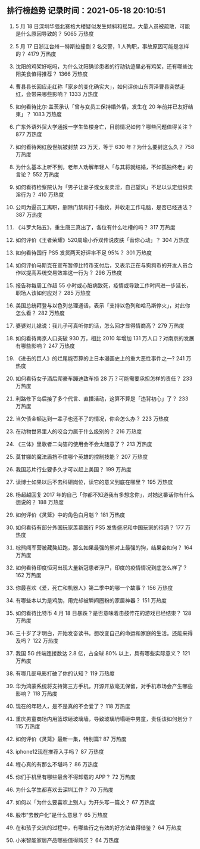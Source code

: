 
## 排行榜趋势 记录时间：2021-05-18 20:10:51
  
  1. 5 月 18 日深圳华强北赛格大楼疑似发生倾斜和摇晃，大量人员被疏散，可能是什么原因导致的？ 5065 万热度
    
  2. 5 月 17 日浙江台州一特斯拉撞倒 2 名交警，1 人殉职，事故原因可能是怎样的？ 4179 万热度
    
  3. 沈阳的鸡架好吃吗，为什么沈阳确诊患者的行动轨迹里必有鸡架，还有哪些沈阳美食值得推荐？ 1366 万热度
    
  4. 曹县县长回应走红称「家乡的变化确实大」，如何评价山东菏泽曹县突然走红，会带来哪些影响？ 1333 万热度
    
  5. 如何看待比尔·盖茨承认「曾与女员工保持婚外情，发生在 20 年前并已友好结束」？ 1083 万热度
    
  6. 广东外语外贸大学通报一学生坠楼身亡，目前情况如何？哪些问题值得关注？ 877 万热度
    
  7. 如何看待网红殷世航被封禁 23 万天，等于 630 年？为什么要封这么久？ 758 万热度
    
  8. 为什么基本上听不到，老年人劝解年轻人「与其将就结婚，不如孤独终老」的言论？ 552 万热度
    
  9. 如何看待检察院认为「男子让妻子或女友卖淫，自己望风」不足以认定组织卖淫行为？ 410 万热度
    
  10. 公司为逼员工离职，删除门禁和打卡指纹，并收走工作电脑，是否已经违法？ 387 万热度
    
  11. 《斗罗大陆五》，重生唐三真出了，各位有什么吐槽的吗？ 317 万热度
    
  12. 如何评价《王者荣耀》520周瑜小乔双传说皮肤「音你心动」？ 304 万热度
    
  13. 如何看待国行 PS5 发货两天好评率不足 95%？ 301 万热度
    
  14. 如何评价马斯克在宣布暂停比特币支付后，又表示正在与狗狗币的开发人员合作以提高系统交易效率这一行为？ 296 万热度
    
  15. 报告称每周工作超 55 小时或心脏病致死，疫情或导致工作时间进一步延长，职场人该如何应对？ 285 万热度
    
  16. 美国总统拜登与以色列总理通话，表示「支持以色列和哈马斯停火」，对此你怎么看？ 282 万热度
    
  17. 婆婆对儿媳说：我儿子可真听你的话，怎么回才显得情商高？ 279 万热度
    
  18. 如何看待南京人口突破 930 万，相比 2010 年增加 131 万人口？对南京的发展有哪些影响？ 247 万热度
    
  19. 《进击的巨人》的烂尾能否算的上日本漫画史上的重大恶性事件之一? 241 万热度
    
  20. 如何看待女子酒后爬豪车蹦迪致车损 28 万？可能需要承担怎样的责任？ 233 万热度
    
  21. 利路修下岛后接了多个代言、直播活动，这算不算是「违背初心」了？ 233 万热度
    
  22. 当欠债金额达到一辈子也还不了的情况，你会怎么办？ 223 万热度
    
  23. 在动物世界里人的咬合力属于什么级别的？ 216 万热度
    
  24. 《三体》里歌者二向箔的使用会不会太随意了？ 213 万热度
    
  25. 莫甘娜的魔法盾挡不住哪个英雄的控制技能？ 207 万热度
    
  26. 我国芯片行业要多久才可以赶上美国？ 199 万热度
    
  27. 读博士如果以后不去科研岗位，读它的意义到底在哪里？ 195 万热度
    
  28. 杨超越回复 2017 年的自己「你都不知道我有多想念你」，对她这番话你有什么想说的？ 188 万热度
    
  29. 如何评价《灵笼》中的角色白月魁？ 181 万热度
    
  30. 如何看待有部分外国玩家羡慕国行 PS5 发售盛况和中国玩家的待遇？ 177 万热度
    
  31. 棕熊闯军营被藏獒赶跑，那么如果最强的熊对上最强的狗，结果会如何？ 164 万热度
    
  32. 如何看待印度恒河出现大量新冠患者浮尸，印度的疫情情况到底怎么样了？ 162 万热度
    
  33. 你最喜欢《爱，死亡和机器人》第二季中的哪一个故事？ 156 万热度
    
  34. 有哪些本以为是鸡肋，用完却被瞬间圈粉的家居神器？ 151 万热度
    
  35. 如何看待比特币 4 月 18 日暴跌？是否意味着击鼓传花的游戏已经结束？ 128 万热度
    
  36. 三十岁了才明白，开始发奋读书。想改变自己的命运和家庭的生活。还能来得及吗？ 122 万热度
    
  37. 我国 5G 终端连接数达 2.8 亿，占全球 80% 以上，具有哪些实际意义？ 121 万热度
    
  38. 有哪几部电影打破了你的认知？ 119 万热度
    
  39. 华为鸿蒙系统将支持第三方手机，开源开放毫无保留，对手机市场会产生哪些影响？ 118 万热度
    
  40. 现在的年轻人，是不是真的不会爱了？ 118 万热度
    
  41. 重庆男童商场内用篮球砸玻璃墙，导致玻璃坍塌砸中男童，责任该如何划分？ 115 万热度
    
  42. 如何评价《灵笼》最新一集，特别篇? 87 万热度
    
  43. iphone12现在推荐入手吗？ 87 万热度
    
  44. 程心真的有那么不堪吗？ 86 万热度
    
  45. 你们手机里有哪些最舍不得卸载的 APP？ 72 万热度
    
  46. 为什么学生都喜欢去深圳工作？ 70 万热度
    
  47. 如何以「为什么要喜欢上别人」为开头写一篇文？ 67 万热度
    
  48. 股市“去散户化”是什么意思？ 65 万热度
    
  49. 在和孩子交流的过程中，有哪些行之有效的好方法值得借鉴？ 64 万热度
    
  50. 小米智能家居产品哪些值得购买？ 64 万热度
    